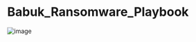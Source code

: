 # Babuk_Ransomware_Playbook
![image](https://github.com/user-attachments/assets/b6f5a6a2-0751-4b51-92fe-6772acde0f04)
